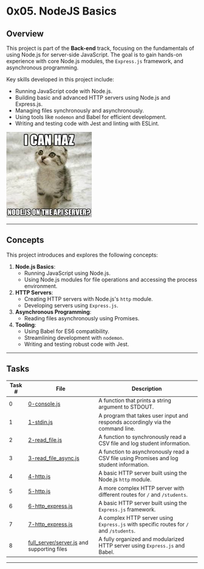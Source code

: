# 0x05. NodeJS Basics

## Overview
This project is part of the **Back-end** track, focusing on the fundamentals of using Node.js for server-side JavaScript. The goal is to gain hands-on experience with core Node.js modules, the `Express.js` framework, and asynchronous programming.

Key skills developed in this project include:
- Running JavaScript code with Node.js.
- Building basic and advanced HTTP servers using Node.js and Express.js.
- Managing files synchronously and asynchronously.
- Using tools like `nodemon` and Babel for efficient development.
- Writing and testing code with Jest and linting with ESLint.

!["I can Haz - Node.Js on the API server?"](haz-NodeJs.jpeg)

---

## Concepts
This project introduces and explores the following concepts:
1. **Node.js Basics**:
   - Running JavaScript using Node.js.
   - Using Node.js modules for file operations and accessing the process environment.
2. **HTTP Servers**:
   - Creating HTTP servers with Node.js's `http` module.
   - Developing servers using `Express.js`.
3. **Asynchronous Programming**:
   - Reading files asynchronously using Promises.
4. **Tooling**:
   - Using Babel for ES6 compatibility.
   - Streamlining development with `nodemon`.
   - Writing and testing robust code with Jest.

---

## Tasks

| Task # | File | Description |
|--------|------|-------------|
| 0 | [0-console.js](./0-console.js) | A function that prints a string argument to STDOUT. |
| 1 | [1-stdin.js](./1-stdin.js) | A program that takes user input and responds accordingly via the command line. |
| 2 | [2-read_file.js](./2-read_file.js) | A function to synchronously read a CSV file and log student information. |
| 3 | [3-read_file_async.js](./3-read_file_async.js) | A function to asynchronously read a CSV file using Promises and log student information. |
| 4 | [4-http.js](./4-http.js) | A basic HTTP server built using the Node.js `http` module. |
| 5 | [5-http.js](./5-http.js) | A more complex HTTP server with different routes for `/` and `/students`. |
| 6 | [6-http_express.js](./6-http_express.js) | A basic HTTP server built using the `Express.js` framework. |
| 7 | [7-http_express.js](./7-http_express.js) | A complex HTTP server using `Express.js` with specific routes for `/` and `/students`. |
| 8 | [full_server/server.js](./full_server/server.js) and supporting files | A fully organized and modularized HTTP server using `Express.js` and Babel. |

---
